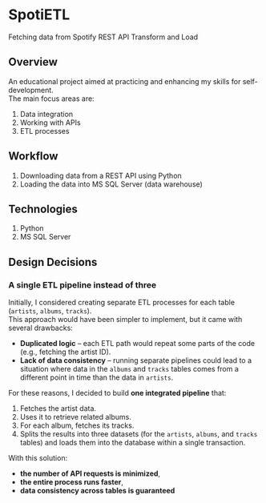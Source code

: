 # SpotiETL
Fetching data from Spotify REST API Transform and Load

## Overview
An educational project aimed at practicing and enhancing my skills for self-development.  
The main focus areas are:
1. Data integration  
2. Working with APIs  
3. ETL processes  

## Workflow
1. Downloading data from a REST API using Python  
2. Loading the data into MS SQL Server (data warehouse)  

## Technologies
1. Python  
2. MS SQL Server  

## Design Decisions

### A single ETL pipeline instead of three

Initially, I considered creating separate ETL processes for each table (`artists`, `albums`, `tracks`).  
This approach would have been simpler to implement, but it came with several drawbacks:

- **Duplicated logic** – each ETL path would repeat some parts of the code (e.g., fetching the artist ID).
- **Lack of data consistency** – running separate pipelines could lead to a situation where data in the `albums` and `tracks` tables comes from a different point in time than the data in `artists`.

For these reasons, I decided to build **one integrated pipeline** that:
1. Fetches the artist data.
2. Uses it to retrieve related albums.
3. For each album, fetches its tracks.
4. Splits the results into three datasets (for the `artists`, `albums`, and `tracks` tables) and loads them into the database within a single transaction.

With this solution:
- **the number of API requests is minimized**,  
- **the entire process runs faster**,  
- **data consistency across tables is guaranteed**
